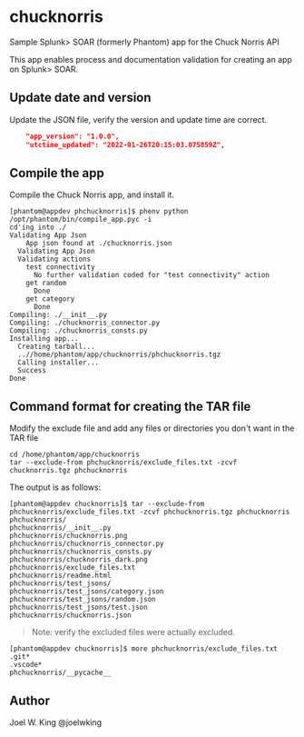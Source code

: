 # chucknorris
Sample Splunk> SOAR (formerly Phantom) app for the Chuck Norris API

This app enables process and documentation validation for creating an app on Splunk> SOAR.

Update date and version
-----------------------
Update the JSON file, verify the version and update time are correct.

```json
    "app_version": "1.0.0",
    "utctime_updated": "2022-01-26T20:15:03.075859Z",
```

Compile the app
---------------
Compile the Chuck Norris app, and install it.

```
[phantom@appdev phchucknorris]$ phenv python /opt/phantom/bin/compile_app.pyc -i
cd'ing into ./
Validating App Json
    App json found at ./chucknorris.json
  Validating App Json
  Validating actions
    test connectivity
      No further validation coded for "test connectivity" action
    get random
      Done
    get category
      Done
Compiling: ./__init__.py
Compiling: ./chucknorris_connector.py
Compiling: ./chucknorris_consts.py
Installing app...
  Creating tarball...
  ..//home/phantom/app/chucknorris/phchucknorris.tgz
  Calling installer...
  Success
Done
```

Command format for creating the TAR file
----------------------------------------
Modify the exclude file and add any files or directories you don't want in the TAR file

```shell
cd /home/phantom/app/chucknorris
tar --exclude-from phchucknorris/exclude_files.txt -zcvf chucknorris.tgz phchucknorris
```

The output is as follows:

```
[phantom@appdev chucknorris]$ tar --exclude-from phchucknorris/exclude_files.txt -zcvf phchucknorris.tgz phchucknorris
phchucknorris/
phchucknorris/__init__.py
phchucknorris/chucknorris.png
phchucknorris/chucknorris_connector.py
phchucknorris/chucknorris_consts.py
phchucknorris/chucknorris_dark.png
phchucknorris/exclude_files.txt
phchucknorris/readme.html
phchucknorris/test_jsons/
phchucknorris/test_jsons/category.json
phchucknorris/test_jsons/random.json
phchucknorris/test_jsons/test.json
phchucknorris/chucknorris.json
```

>Note: verify the excluded files were actually excluded.

```
[phantom@appdev chucknorris]$ more phchucknorris/exclude_files.txt 
.git*
.vscode*
phchucknorris/__pycache__
```

Author
------
Joel W. King @joelwking